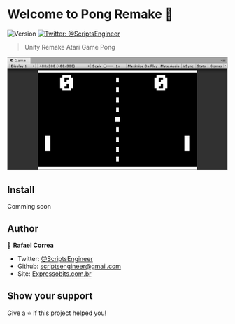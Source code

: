 # Welcome to Pong Remake 👋
![Version](https://img.shields.io/badge/version-1-blue.svg?cacheSeconds=2592000)
[![Twitter: @ScriptsEngineer](https://img.shields.io/twitter/follow/@ScriptsEngineer.svg?style=social)](https://twitter.com/@ScriptsEngineer)

> Unity Remake Atari Game Pong

![Gameplay](https://github.com/ExpressoBits/Pong-Remake/blob/master/Docs/gameplay.gif)

## Install

Comming soon

## Author

👤 **Rafael Correa**

* Twitter: [@ScriptsEngineer](https://twitter.com/@ScriptsEngineer)
* Github: [scriptsengineer@gmail.com](https://github.com/scriptsengineer@gmail.com)
* Site: [Expressobits.com.br](https://www.expressobits.com.br)

## Show your support

Give a ⭐️ if this project helped you!